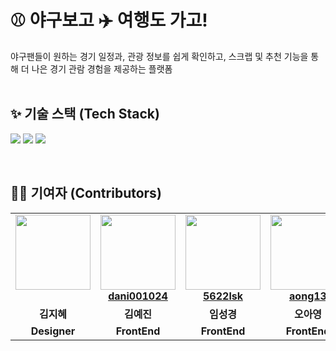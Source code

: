 # ⚾ 야구보고 ✈️ 여행도 가고!  
야구팬들이 원하는 경기 일정과, 관광 정보를 쉽게 확인하고, 스크랩 및 추천 기능을 통해 더 나은 경기 관람 경험을 제공하는 플랫폼
<br/>
<br/>


## ✨ 기술 스택 (Tech Stack)
<img src="https://img.shields.io/badge/react-61DAFB?style=for-the-badge&logo=react&logoColor=white"> <img src="https://img.shields.io/badge/TypeScript-3178C6?style=for-the-badge&logo=typescript&logoColor=white"> <img src="https://img.shields.io/badge/Axios-5A29E4?style=for-the-badge&logo=Axios&logoColor=white"/>

<br/>


## 👨‍💻 기여자 (Contributors)

<table align="center">
  <tr>
    <td align="center">
        <img src="https://tr.rbxcdn.com/ecac8c841a5aea0586a50a17181934ff/420/420/Hat/Png" width="120px;"/> 
        <br />
        <br/>
    </td>
    <td align="center">
       <img src="https://avatars.githubusercontent.com/u/77667199?v=4" width="120px;"/>   
        <br />
        <a href="https://github.com/dani001024" title="Code"><b>dani001024</b></a>
    </td>
    <td align="center">
        <img src="https://avatars.githubusercontent.com/u/131395142?v=4" width="120px;"/> 
        <br />
        <a href="https://github.com/5622lsk" title="Code"><b>5622lsk</b></a>
    </td>
    <td align="center">
        <img src="https://avatars.githubusercontent.com/u/110577667?v=4" width="120px;"/> 
        <br />
        <a href="https://github.com/aong13" title="Code"><b>aong13</b></a>
    </td>
  </tr>
  <tr>
    <td align="center"><b>김지혜</b></td>
    <td align="center"><b>김예진</b></td>
    <td align="center"><b>임성경</b></td>
    <td align="center"><b>오아영</b></td>
  </tr>
  <tr>
    <td align="center"><b>Designer</b></td>
    <td align="center"><b>FrontEnd</b></td>
    <td align="center"><b>FrontEnd</b></td>
    <td align="center"><b>FrontEnd</b></td>
  </tr>
</table>
